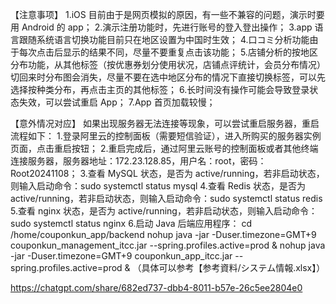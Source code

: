 【注意事项】
1.iOS 目前由于是网页模拟的原因，有一些不兼容的问题，演示时要用 Android 的 app； 2.演示注册功能时，先进行账号的登入登出操作；
3.app 语言跟随系统语言切换功能目前只在地区设置为中国时生效； 4.口コミ分析功能由于每次点击后显示的结果不同，尽量不要重复点击该功能； 5.店铺分析的按地区分布功能，从其他标签（按优惠券划分使用状况，店铺点评统计，会员分布情况）切回来时分布图会消失，尽量不要在选中地区分布的情况下直接切换标签，可以先选择按种类分布，再点击主页的其他标签； 6.长时间没有操作可能会导致登录状态失效，可以尝试重启 App；
7.App 首页加载较慢；

【意外情况对应】
如果出现服务器无法连接等现象，可以尝试重启服务器，重启流程如下： 1.登录阿里云的控制面板（需要短信验证），进入所购买的服务器实例页面，点击重启按钮； 2.重启完成后，通过阿里云账号的控制面板或者其他终端连接服务器，服务器地址：172.23.128.85，用户名：root，密码：Root20241108； 3.查看 MySQL 状态，是否为 active/running，若非启动状态，则输入启动命令：sudo systemctl status mysql 4.查看 Redis 状态，是否为 active/running，若非启动状态，则输入启动命令：sudo systemctl status redis 5.查看 nginx 状态，是否为 active/running，若非启动状态，则输入启动命令：sudo systemctl status nginx 6.启动 Java 后端应用程序：
cd /home/couponkun_app/backend
nohup java -jar -Duser.timezone=GMT+9 couponkun_management_itcc.jar --spring.profiles.active=prod &
nohup java -jar -Duser.timezone=GMT+9 couponkun_app_itcc.jar --spring.profiles.active=prod &
（具体可以参考【参考資料/システム情報.xlsx】）


https://chatgpt.com/share/682ed737-dbb4-8011-b57e-26c5ee2804e0
